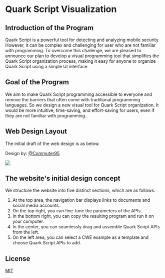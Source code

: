 # Quark Script Visualization


Introduction of the Program
----------------------------

Quark Script is a powerful tool for detecting and analyzing mobile security. However, it can be complex and challenging for user who are not familiar with programming. To overcome this challenge, we are pleased to announce our plan to develop a visual programming tool that simplifies the Quark Script organization process, making it easy for anyone to organize Quark Script using a simple UI interface.

Goal of the Program
--------------------

We aim to make Quark Script programming accessible to everyone and remove the barriers that often come with traditional programming languages. So we design a new visual tool for Quark Script organization. It would be more intuitive, time-saving, and effort-saving for users, even if they are not familiar with programming.

Web Design Layout
------------------

The initial draft of the web design is as below.

Design by: [@Commuter95](https://github.com/Commuter95>)

![](https://github.com/quark-engine/quark-engine/assets/16009212/053d62e2-181a-4fb1-96d7-95fe59809dc3)

The website's initial design concept
-------------------------------------

We structure the website into five distinct sections, which are as follows:

1. At the top area, the navigation bar displays links to documents and social media accounts.
2. On the top right, you can fine-tune the parameters of the APIs.
3. In the bottom right, you can copy the resulting program and run it on your computer.
4. In the center, you can seamlessly drag and assemble Quark Script APIs from the left.
5. On the left area, you can select a CWE example as a template and choose Quark Script APIs to add.


## License
[MIT](LICENSE)

